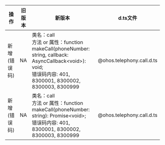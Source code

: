 | 操作 | 旧版本 | 新版本 | d.ts文件 |
| ---- | ------ | ------ | -------- |
|新增(错误码)|NA|类名：call<br>方法 or 属性：function makeCall(phoneNumber: string, callback: AsyncCallback\<void>): void;<br>错误码内容: 401, 8300001, 8300002, 8300003, 8300999|@ohos.telephony.call.d.ts|
|新增(错误码)|NA|类名：call<br>方法 or 属性：function makeCall(phoneNumber: string): Promise\<void>;<br>错误码内容: 401, 8300001, 8300002, 8300003, 8300999|@ohos.telephony.call.d.ts|
